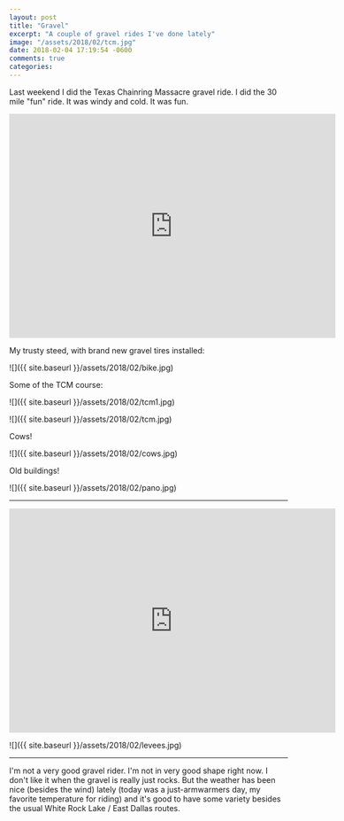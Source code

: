 ```yaml
---
layout: post
title: "Gravel"
excerpt: "A couple of gravel rides I've done lately"
image: "/assets/2018/02/tcm.jpg"
date: 2018-02-04 17:19:54 -0600
comments: true
categories: 
---
```


Last weekend I did the Texas Chainring Massacre gravel ride. I did the 30 mile "fun" ride. It was windy and cold. It was fun.

<iframe height='405' width='590' frameborder='0' allowtransparency='true' scrolling='no' src='https://www.strava.com/activities/1378435485/embed/3d88ff9c232f6d16d1aeaa840474a4fcb3ba436a'></iframe>

My trusty steed, with brand new gravel tires installed:

![]({{ site.baseurl }}/assets/2018/02/bike.jpg)

Some of the TCM course:

![]({{ site.baseurl }}/assets/2018/02/tcm1.jpg)

![]({{ site.baseurl }}/assets/2018/02/tcm.jpg)

Cows!

![]({{ site.baseurl }}/assets/2018/02/cows.jpg)

Old buildings!

![]({{ site.baseurl }}/assets/2018/02/pano.jpg)

---

<iframe height='405' width='590' frameborder='0' allowtransparency='true' scrolling='no' src='https://www.strava.com/activities/1392124682/embed/8833d52d1fe47b1c5e575138128cc1eba511d6be'></iframe>

![]({{ site.baseurl }}/assets/2018/02/levees.jpg)

---

I'm not a very good gravel rider. I'm not in very good shape right now. I don't like it when the gravel is really just rocks. But the weather has been nice (besides the wind) lately (today was a just-armwarmers day, my favorite temperature for riding) and it's good to have some variety besides the usual White Rock Lake / East Dallas routes.
